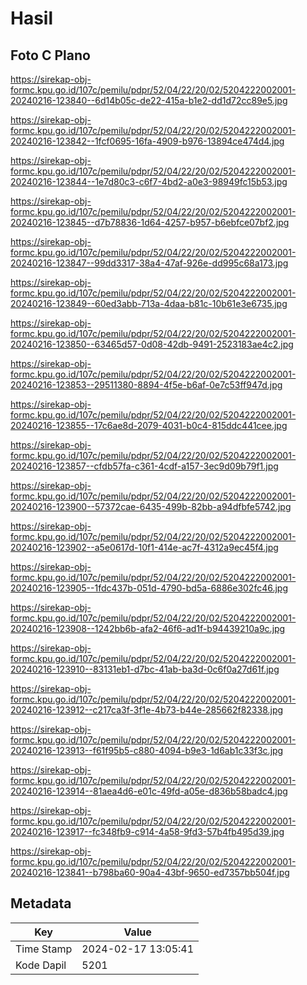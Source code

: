 # Hasil

## Foto C Plano

https://sirekap-obj-formc.kpu.go.id/107c/pemilu/pdpr/52/04/22/20/02/5204222002001-20240216-123840--6d14b05c-de22-415a-b1e2-dd1d72cc89e5.jpg

https://sirekap-obj-formc.kpu.go.id/107c/pemilu/pdpr/52/04/22/20/02/5204222002001-20240216-123842--1fcf0695-16fa-4909-b976-13894ce474d4.jpg

https://sirekap-obj-formc.kpu.go.id/107c/pemilu/pdpr/52/04/22/20/02/5204222002001-20240216-123844--1e7d80c3-c6f7-4bd2-a0e3-98949fc15b53.jpg

https://sirekap-obj-formc.kpu.go.id/107c/pemilu/pdpr/52/04/22/20/02/5204222002001-20240216-123845--d7b78836-1d64-4257-b957-b6ebfce07bf2.jpg

https://sirekap-obj-formc.kpu.go.id/107c/pemilu/pdpr/52/04/22/20/02/5204222002001-20240216-123847--99dd3317-38a4-47af-926e-dd995c68a173.jpg

https://sirekap-obj-formc.kpu.go.id/107c/pemilu/pdpr/52/04/22/20/02/5204222002001-20240216-123849--60ed3abb-713a-4daa-b81c-10b61e3e6735.jpg

https://sirekap-obj-formc.kpu.go.id/107c/pemilu/pdpr/52/04/22/20/02/5204222002001-20240216-123850--63465d57-0d08-42db-9491-2523183ae4c2.jpg

https://sirekap-obj-formc.kpu.go.id/107c/pemilu/pdpr/52/04/22/20/02/5204222002001-20240216-123853--29511380-8894-4f5e-b6af-0e7c53ff947d.jpg

https://sirekap-obj-formc.kpu.go.id/107c/pemilu/pdpr/52/04/22/20/02/5204222002001-20240216-123855--17c6ae8d-2079-4031-b0c4-815ddc441cee.jpg

https://sirekap-obj-formc.kpu.go.id/107c/pemilu/pdpr/52/04/22/20/02/5204222002001-20240216-123857--cfdb57fa-c361-4cdf-a157-3ec9d09b79f1.jpg

https://sirekap-obj-formc.kpu.go.id/107c/pemilu/pdpr/52/04/22/20/02/5204222002001-20240216-123900--57372cae-6435-499b-82bb-a94dfbfe5742.jpg

https://sirekap-obj-formc.kpu.go.id/107c/pemilu/pdpr/52/04/22/20/02/5204222002001-20240216-123902--a5e0617d-10f1-414e-ac7f-4312a9ec45f4.jpg

https://sirekap-obj-formc.kpu.go.id/107c/pemilu/pdpr/52/04/22/20/02/5204222002001-20240216-123905--1fdc437b-051d-4790-bd5a-6886e302fc46.jpg

https://sirekap-obj-formc.kpu.go.id/107c/pemilu/pdpr/52/04/22/20/02/5204222002001-20240216-123908--1242bb6b-afa2-46f6-ad1f-b94439210a9c.jpg

https://sirekap-obj-formc.kpu.go.id/107c/pemilu/pdpr/52/04/22/20/02/5204222002001-20240216-123910--83131eb1-d7bc-41ab-ba3d-0c6f0a27d61f.jpg

https://sirekap-obj-formc.kpu.go.id/107c/pemilu/pdpr/52/04/22/20/02/5204222002001-20240216-123912--c217ca3f-3f1e-4b73-b44e-285662f82338.jpg

https://sirekap-obj-formc.kpu.go.id/107c/pemilu/pdpr/52/04/22/20/02/5204222002001-20240216-123913--f61f95b5-c880-4094-b9e3-1d6ab1c33f3c.jpg

https://sirekap-obj-formc.kpu.go.id/107c/pemilu/pdpr/52/04/22/20/02/5204222002001-20240216-123914--81aea4d6-e01c-49fd-a05e-d836b58badc4.jpg

https://sirekap-obj-formc.kpu.go.id/107c/pemilu/pdpr/52/04/22/20/02/5204222002001-20240216-123917--fc348fb9-c914-4a58-9fd3-57b4fb495d39.jpg

https://sirekap-obj-formc.kpu.go.id/107c/pemilu/pdpr/52/04/22/20/02/5204222002001-20240216-123841--b798ba60-90a4-43bf-9650-ed7357bb504f.jpg


## Metadata

| Key        | Value               |
| ---------- | ------------------- |
| Time Stamp | 2024-02-17 13:05:41 |
| Kode Dapil | 5201                |



